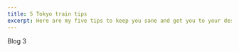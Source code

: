 ```yaml
---
title: 5 Tokyo train tips
excerpt: Here are my five tips to keep you sane and get you to your destination on the Tokyo Subway.
---
```


Blog 3